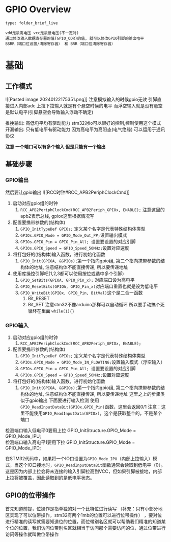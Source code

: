 # GPIO Overview
 
```ccard
type: folder_brief_live
```
 

	vdd是最高电压 vcc是最低电压(不一定对)
	通过修改输入数据寄存器的值(GPIO_ODR)的值, 就可以修改GPIO引脚的输出电平
	BSRR（端口位设置/清除寄存器） 和 BRR（端口位清除寄存器）
# 基础
## 工作模式
![[Pasted image 20240122175351.png]]
注意模拟输入的时候gpio无效 引脚直接进入内部adc
上拉下拉输入就是有个悬空时候的电平 而浮空输入就是没有悬空是默认电平(引脚悬空会导致输入浮动不确定)

推挽输出: 高低电平均有驱动能力 stm32对io可以很好的控制,控制使用这个模式
开漏输出: 只有低电平有驱动能力 因为高电平为高阻态(电气绝缘) 可以运用于通讯协议

**注意 一个端口可以有多个输入 但是只能有一个输出**

## 基础步骤
### GPIO输出
然后要让gpio输出
![[RCC时钟#RCC_APB2PeriphClockCmd]]
1. 启动对应gpio组的时钟
	1. `RCC_APB2PeriphClockCmd(RCC_APB2Periph_GPIOx, ENABLE);`
		注意这里的apb2表示总线, gpiox这里根据情况写
2. 配置要携带参数的(结构体)
	1. `GPIO_InitTypeDef GPIOs;` 定义某个名字是代表特殊结构体类型
	2. `GPIOs.GPIO_Mode = GPIO_Mode_Out_PP;`设置输出模式
	3. `GPIOs.GPIO_Pin = GPIO_Pin_All; `设置要设置的对应引脚
	4. `GPIOs.GPIO_Speed = GPIO_Speed_50MHz;`设置对应速度
3. 将打包好的(结构体)输入函数，进行初始化函数
	1. `GPIO_Init(GPIOA, &GPIOs);`第一个指向gpio组, 第二个指向携带参数的结构体的地址, 注意结构体不能直接传递, 所以要传递地址
4. 使用库操控引脚吧(1,2,3都可以使用按位或选中多个引脚)
	1. `GPIO_SetBits(GPIOA, GPIO_Pin_x);` 对应端口设为高电平
	2. `GPIO_ResetBits(GPIOA, GPIO_Pin_x)`对应端口重置也就是设为低电平
	3. `GPIO_WriteBit(GPIOx, GPIO_Pin, BitVal)`这个是二合一函数
		1. Bit_RESET 
		2. Bit_SET
		注意stm32不像arduino那样可以自动循环 所以要手动搞个死循环在里面
		`while(1){}`

### GPIO输入
1. 启动对应gpio组的时钟
	1. `RCC_APB2PeriphClockCmd(RCC_APB2Periph_GPIOx, ENABLE);`
2. 配置要携带参数的(结构体)
	1. `GPIO_InitTypeDef GPIOs;` 定义某个名字是代表特殊结构体类型
	2. `GPIOs.GPIO_Mode = GPIO_Mode_IN_FLOATING;`设置输入模式（浮空输入）
	3. `GPIOs.GPIO_Pin = GPIO_Pin_All; `设置要设置的对应引脚
	4. `GPIOs.GPIO_Speed = GPIO_Speed_50MHz;`设置对应速度
3. 将打包好的(结构体)输入函数，进行初始化函数
	1. `GPIO_Init(GPIOA, &GPIOs);`第一个指向gpio组, 第二个指向携带参数的结构体的地址, 注意结构体不能直接传递, 所以要传递地址
这里之上的步骤类似于gpio输出
下面要进行输入检测
使用`GPIO_ReadInputDataBit(GPIOx,GPIO_Pin)`函数，这里会返回0/1
注意：这里不能使用`GPIO_ReadInputData(GPIOx)`，这个是获取整个的，不是某个端口

检测端口输入低电平0要用上拉 GPIO_InitStructure.GPIO_Mode = GPIO_Mode_IPU;  
检测端口输入高电平1要用下拉 GPIO_InitStructure.GPIO_Mode = GPIO_Mode_IPD;

在STM32代码中，如果将一个IO口设置为`GPIO_Mode_IPU`（内部上拉输入）模式，当这个IO口接地时，`GPIO_ReadInputDataBit`函数通常会读取到低电平（0）。这是因为内部上拉会将未连接的输入引脚拉高到VCC，但如果引脚被接地，内部上拉将被覆盖，因此读取到的是低电平状态。
## GPIO的位带操作
首先知道前提，位操作是指单独的对一个比特位进行读写 （补充：只有小部分地区实现了可以位带操作，stm32有两个1mb的位置可以进行位带操作） ，要对位进行精准的读写就需要知道位的位置，而位带别名区就可以帮助我们精准的知道某个位的位置，我们访问位带别名区就相当于访问那个需要访问的位，通过位带进行访问等操作就叫做位带操作

